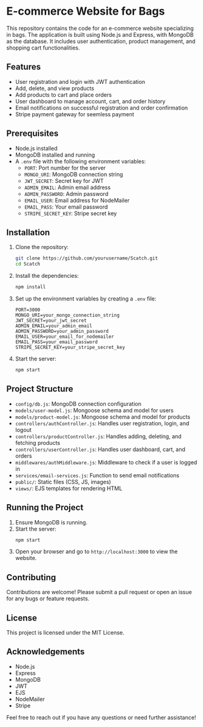 # E-commerce Website for Bags

This repository contains the code for an e-commerce website specializing in bags. The application is built using Node.js and Express, with MongoDB as the database. It includes user authentication, product management, and shopping cart functionalities.

## Features

- User registration and login with JWT authentication
- Add, delete, and view products
- Add products to cart and place orders
- User dashboard to manage account, cart, and order history
- Email notifications on successful registration and order confirmation
- Stripe payment gateway for seemless payment

## Prerequisites

- Node.js installed
- MongoDB installed and running
- A `.env` file with the following environment variables:
  - `PORT`: Port number for the server
  - `MONGO_URI`: MongoDB connection string
  - `JWT_SECRET`: Secret key for JWT
  - `ADMIN_EMAIL`: Admin email address
  - `ADMIN_PASSWORD`: Admin password
  - `EMAIL_USER`: Email address for NodeMailer
  - `EMAIL_PASS`: Your email password
  - `STRIPE_SECRET_KEY`: Stripe secret key

## Installation

1. Clone the repository:
    ```bash
    git clone https://github.com/yourusername/Scatch.git
    cd Scatch
    ```

2. Install the dependencies:
    ```bash
    npm install
    ```

3. Set up the environment variables by creating a `.env` file:
    ```plaintext
    PORT=3000
    MONGO_URI=your_mongo_connection_string
    JWT_SECRET=your_jwt_secret
    ADMIN_EMAIL=your_admin_email
    ADMIN_PASSWORD=your_admin_password
    EMAIL_USER=your_email_for_nodemailer
    EMAIL_PASS=your_email_password
    STRIPE_SECRET_KEY=your_stripe_secret_key
    ```

4. Start the server:
    ```bash
    npm start
    ```

## Project Structure

- `config/db.js`: MongoDB connection configuration
- `models/user-model.js`: Mongoose schema and model for users
- `models/product-model.js`: Mongoose schema and model for products
- `controllers/authController.js`: Handles user registration, login, and logout
- `controllers/productController.js`: Handles adding, deleting, and fetching products
- `controllers/userController.js`: Handles user dashboard, cart, and orders
- `middlewares/authMiddleware.js`: Middleware to check if a user is logged in
- `services/email-services.js`: Function to send email notifications
- `public/`: Static files (CSS, JS, images)
- `views/`: EJS templates for rendering HTML

## Running the Project

1. Ensure MongoDB is running.
2. Start the server:
    ```bash
    npm start
    ```
3. Open your browser and go to `http://localhost:3000` to view the website.

## Contributing

Contributions are welcome! Please submit a pull request or open an issue for any bugs or feature requests.

## License

This project is licensed under the MIT License.

## Acknowledgements

- Node.js
- Express
- MongoDB
- JWT
- EJS
- NodeMailer
- Stripe

Feel free to reach out if you have any questions or need further assistance!
